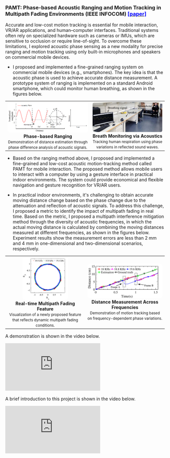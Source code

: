 
### PAMT: Phase-based Acoustic Ranging and Motion Tracking in Multipath Fading Environments (IEEE INFOCOM) [<font color="blue">[paper]</font>](https://ieeexplore.ieee.org/document/8737366)

Accurate and low-cost motion tracking is essential for mobile interaction, VR/AR applications, and human–computer interfaces. Traditional systems often rely on specialized hardware such as cameras or IMUs, which are sensitive to occlusion or require line-of-sight. To overcome these limitations, I explored acoustic phase sensing as a new modality for precise ranging and motion tracking using only built-in microphones and speakers on commercial mobile devices.

- I proposed and implemented a fine-grained ranging system on commercial mobile devices (e.g., smartphones).
The key idea is that the acoustic phase is used to achieve accurate distance measurement.
A prototype system of ranging is implemented on a standard Android smartphone, which could monitor human breathing, as shown in the figures below. 

<table style="text-align:center; margin:auto;">
<tr>

<td>
<a href="/assets/paper_img/MM2018/phase-based-ranging.gif">
    <img src="/assets/paper_img/MM2018/phase-based-ranging.gif" style="width:55vw; border-radius:8px;"/>
</a>
<div><b>Phase-based Ranging</b><br><small>Demonstration of distance estimation through phase difference analysis of acoustic signals.</small></div>
</td>

<td>
<a href="/assets/paper_img/MM2018/breathing.png">
    <img src="/assets/paper_img/MM2018/breathing.png" style="width:47vw; border-radius:8px;"/>
</a>
<div><b>Breath Monitoring via Acoustics</b><br><small>Tracking human respiration using phase variations in reflected sound waves.</small></div>
</td>

</tr>
</table>


- Based on the ranging method above, I proposed and implemented a fine-grained and low-cost acoustic motion-tracking method called PAMT for mobile interaction. The proposed method allows mobile users to interact with a computer by using a gesture interface in practical indoor environments. The system could provide economical and flexible navigation and gesture recognition for VR/AR users.
 
- In practical indoor environments, it's challenging to obtain accurate moving distance change based on the phase change due to the attenuation and reflection of acoustic signals. To address this challenge, I proposed a metric to identify the impact of multipath fading in real time. Based on the metric, I proposed a multipath interference mitigation method through the diversity of acoustic frequencies, in which the actual moving distance is calculated by combining the moving distances measured at different frequencies, as shown in the figures below. Experiment results show the measurement errors are less than 2 mm and 4 mm in one-dimensional and two-dimensional scenarios, respectively.



<table style="text-align:center; margin:auto;">
<tr>

<td>
<img src="/assets/paper_img/IoT2019/MDV.gif" style="width:15vw; border-radius:8px;"/>
<div><b>Real-time Multipath Fading Feature</b><br><small>Visualization of a newly proposed feature that reflects dynamic multipath fading conditions.</small></div>
</td>

<td>
<img src="/assets/paper_img/IoT2019/Multipath_fading.png" style="width:30vw; border-radius:8px;"/>
<div><b>Distance Measurement Across Frequencies</b><br><small>Demonstration of motion tracking based on frequency-dependent phase variations.</small></div>
</td>

</tr>
</table>


A demonstration is shown in the video below.

<div class="video-container">
<iframe src="https://www.youtube.com/embed/XJROYu_67ug" frameborder="0" allow="accelerometer; autoplay; encrypted-media; gyroscope; picture-in-picture" allowfullscreen></iframe>
</div>  

A brief introduction to this project is shown in the video below.

<div class="video-container">
<iframe src="https://www.youtube.com/embed/Hrjy5ulx6NY" frameborder="0" allow="accelerometer; autoplay; encrypted-media; gyroscope; picture-in-picture" allowfullscreen></iframe>
</div>  




